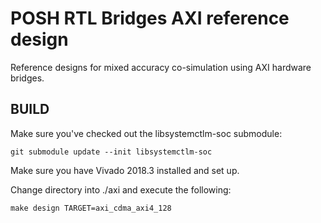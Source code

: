 # POSH RTL Bridges AXI reference design
Reference designs for mixed accuracy co-simulation using AXI hardware bridges.

## BUILD

Make sure you've checked out the libsystemctlm-soc submodule:

```git submodule update --init libsystemctlm-soc```

Make sure you have Vivado 2018.3 installed and set up.

Change directory into ./axi and execute the following:

```make design TARGET=axi_cdma_axi4_128```
